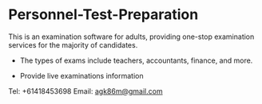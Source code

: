 # Personnel-Test-Preparation

This is an examination software for adults, providing one-stop examination services for the majority of candidates.

* The types of exams include teachers, accountants, finance, and more.

* Provide live examinations information

Tel: +61418453698
Email: agk86m@gmail.com

